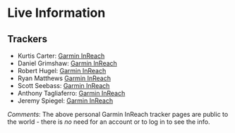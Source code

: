 # Live Information

## Trackers

* Kurtis Carter: [Garmin InReach](https://share.garmin.com/kurtis)
* Daniel Grimshaw: [Garmin InReach](https://share.garmin.com/danielgrimshaw)
* Robert Hugel: [Garmin InReach](https://share.garmin.com/roberthugel)
* Ryan Matthews [Garmin InReach](https://share.garmin.com/NutCastle)
* Scott Seebass: [Garmin InReach](https://share.garmin.com/scottseebass)
* Anthony Tagliaferro: [Garmin InReach](https://share.garmin.com/atag)
* Jeremy Spiegel: [Garmin InReach](https://share.garmin.com/jeremyspiegel)

_Comments_: The above personal Garmin InReach tracker pages are public to the world - there is _no_ need for an account or to log in to see the info.
